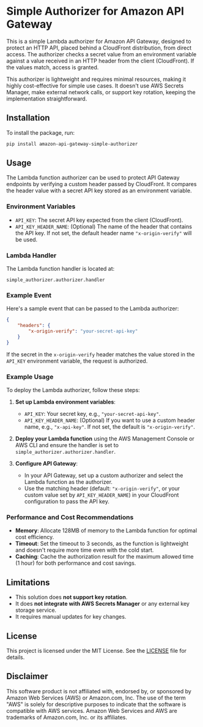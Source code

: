 # Simple Authorizer for Amazon API Gateway

This is a simple Lambda authorizer for Amazon API Gateway, designed to protect an HTTP API, placed behind a CloudFront distribution, from direct access. The authorizer checks a secret value from an environment variable against a value received in an HTTP header from the client (CloudFront). If the values match, access is granted.

This authorizer is lightweight and requires minimal resources, making it highly cost-effective for simple use cases. It doesn't use AWS Secrets Manager, make external network calls, or support key rotation, keeping the implementation straightforward.

## Installation

To install the package, run:

```bash
pip install amazon-api-gateway-simple-authorizer
```

## Usage

The Lambda function authorizer can be used to protect API Gateway endpoints by verifying a custom header passed by CloudFront. It compares the header value with a secret API key stored as an environment variable.

### Environment Variables

- `API_KEY`: The secret API key expected from the client (CloudFront).
- `API_KEY_HEADER_NAME`: (Optional) The name of the header that contains the API key. If not set, the default header name `"x-origin-verify"` will be used.

### Lambda Handler

The Lambda function handler is located at:

```plaintext
simple_authorizer.authorizer.handler
```

### Example Event

Here's a sample event that can be passed to the Lambda authorizer:

```json
{
    "headers": {
        "x-origin-verify": "your-secret-api-key"
    }
}
```

If the secret in the `x-origin-verify` header matches the value stored in the `API_KEY` environment variable, the request is authorized.

### Example Usage

To deploy the Lambda authorizer, follow these steps:

1. **Set up Lambda environment variables**:
   - `API_KEY`: Your secret key, e.g., `"your-secret-api-key"`.
   - `API_KEY_HEADER_NAME`: (Optional) If you want to use a custom header name, e.g., `"x-api-key"`. If not set, the default is `"x-origin-verify"`.

2. **Deploy your Lambda function** using the AWS Management Console or AWS CLI and ensure the handler is set to `simple_authorizer.authorizer.handler`.

3. **Configure API Gateway**:
   - In your API Gateway, set up a custom authorizer and select the Lambda function as the authorizer.
   - Use the matching header (default: `"x-origin-verify"`, or your custom value set by `API_KEY_HEADER_NAME`) in your CloudFront configuration to pass the API key.

### Performance and Cost Recommendations

- **Memory**: Allocate 128MB of memory to the Lambda function for optimal cost efficiency.
- **Timeout**: Set the timeout to 3 seconds, as the function is lightweight and doesn't require more time even with the cold start.
- **Caching**: Cache the authorization result for the maximum allowed time (1 hour) for both performance and cost savings.

## Limitations

- This solution does **not support key rotation**.
- It does **not integrate with AWS Secrets Manager** or any external key storage service.
- It requires manual updates for key changes.

## License

This project is licensed under the MIT License. See the [LICENSE](LICENSE) file for details.

## Disclaimer

This software product is not affiliated with, endorsed by, or sponsored by Amazon Web Services (AWS) or Amazon.com, Inc. The use of the term "AWS" is solely for descriptive purposes to indicate that the software is compatible with AWS services. Amazon Web Services and AWS are trademarks of Amazon.com, Inc. or its affiliates.